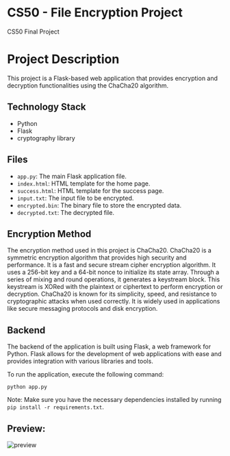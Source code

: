 # CS50 - File Encryption Project
CS50 Final Project

<h1>Project Description</h1>

<p>This project is a Flask-based web application that provides encryption and decryption functionalities using the ChaCha20 algorithm.</p>

<h2>Technology Stack</h2>

<ul>
  <li>Python</li>
  <li>Flask</li>
  <li>cryptography library</li>
</ul>

<h2>Files</h2>

<ul>
  <li><code>app.py</code>: The main Flask application file.</li>
  <li><code>index.html</code>: HTML template for the home page.</li>
  <li><code>success.html</code>: HTML template for the success page.</li>
  <li><code>input.txt</code>: The input file to be encrypted.</li>
  <li><code>encrypted.bin</code>: The binary file to store the encrypted data.</li>
  <li><code>decrypted.txt</code>: The decrypted file.</li>
</ul>

<h2>Encryption Method</h2>

<p>The encryption method used in this project is ChaCha20. ChaCha20 is a symmetric encryption algorithm that provides high security and performance.
It is a fast and secure stream cipher encryption algorithm. It uses a 256-bit key and a 64-bit nonce to initialize its state array. Through a series of mixing and round operations, it generates a keystream block. This keystream is XORed with the plaintext or ciphertext to perform encryption or decryption. ChaCha20 is known for its simplicity, speed, and resistance to cryptographic attacks when used correctly. It is widely used in applications like secure messaging protocols and disk encryption.</p>

<h2>Backend</h2>

<p>The backend of the application is built using Flask, a web framework for Python. Flask allows for the development of web applications with ease and provides integration with various libraries and tools.</p>

<p>To run the application, execute the following command:</p>

<pre><code>python app.py</code></pre>

<p>Note: Make sure you have the necessary dependencies installed by running <code>pip install -r requirements.txt</code>.</p>

<h2>Preview:</h2>

![preview](https://github.com/kralchris/CS50-/assets/90260861/fad2a4a0-0c60-4108-bb56-48979430b414)
